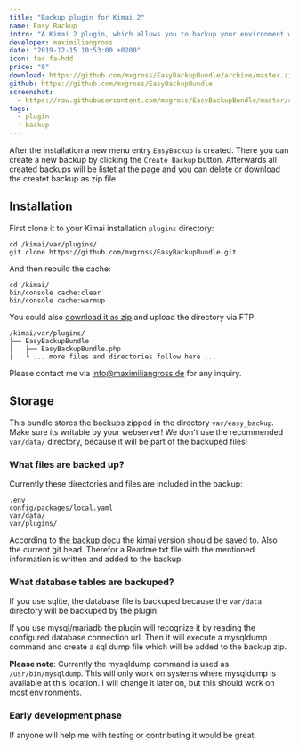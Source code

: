 ```yaml
---
title: "Backup plugin for Kimai 2"
name: Easy Backup
intro: "A Kimai 2 plugin, which allows you to backup your environment with a single click."
developer: maximiliangross
date: "2019-12-15 10:53:00 +0200"
icon: far fa-hdd
price: "0"
download: https://github.com/mxgross/EasyBackupBundle/archive/master.zip
github: https://github.com/mxgross/EasyBackupBundle
screenshot: 
  - https://raw.githubusercontent.com/mxgross/EasyBackupBundle/master/screenshot.jpg
tags:
  - plugin
  - backup
---
```


After the installation a new menu entry `EasyBackup` is created. There you can create a new backup
by clicking the `Create Backup` button. Afterwards all created backups will be listet at the page
and you can delete or download the createt backup as zip file.

## Installation

First clone it to your Kimai installation `plugins` directory:
```
cd /kimai/var/plugins/
git clone https://github.com/mxgross/EasyBackupBundle.git
```

And then rebuild the cache:
```
cd /kimai/
bin/console cache:clear
bin/console cache:warmup
```

You could also [download it as zip](https://github.com/mxgross/EasyBackupBundle/archive/master.zip) and upload the directory via FTP:

```
/kimai/var/plugins/
├── EasyBackupBundle
│   ├── EasyBackupBundle.php
|   └ ... more files and directories follow here ...
```

Please contact me via [info@maximiliangross.de](mailto:info@maximiliangross.de) for any inquiry.

## Storage

This bundle stores the backups zipped in the directory `var/easy_backup`.
Make sure its writable by your webserver! We don't use the recommended 
`var/data/` directory, because it will be part of the backuped files!


### What files are backed up?

Currently these directories and files are included in the backup:

```
.env
config/packages/local.yaml
var/data/
var/plugins/
```

According to [the backup docu](https://www.kimai.org/documentation/backups.html) the kimai version should be saved to.
Also the current git head.
Therefor a Readme.txt file with the mentioned information is written and added to the backup.

### What database tables are backuped?

If you use sqlite, the database file is backuped because the `var/data` directory will be backuped by the plugin.

If you use mysql/mariadb the plugin will recognize it by reading the configured database connection url.
Then it will execute a mysqldump command and create a sql dump file which will be added to the backup zip.

**Please note**: Currently the mysqldump command is used as `/usr/bin/mysqldump`. This will only work on systems where
mysqldump is available at this location. I will change it later on, but this should work on most environments.

### Early development phase

If anyone will help me with testing or contributing it would be great.

